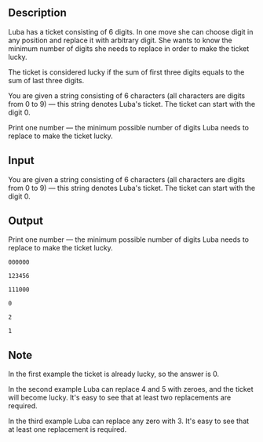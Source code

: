 ## Description

<div><p>Luba has a ticket consisting of <span class="tex-span">6</span> digits. In one move she can choose digit in any position and replace it with arbitrary digit. She wants to know the minimum number of digits she needs to replace in order to make the ticket lucky.</p><p>The ticket is considered lucky if the sum of first three digits equals to the sum of last three digits.</p></div><div class="input-specification"><p>You are given a string consisting of <span class="tex-span">6</span> characters (all characters are digits from <span class="tex-span">0</span> to <span class="tex-span">9</span>) — this string denotes Luba's ticket. The ticket can start with the digit <span class="tex-span">0</span>.</p></div><div class="output-specification"><p>Print one number — the minimum possible number of digits Luba needs to replace to make the ticket lucky.</p></div>

## Input

<p>You are given a string consisting of <span class="tex-span">6</span> characters (all characters are digits from <span class="tex-span">0</span> to <span class="tex-span">9</span>) — this string denotes Luba's ticket. The ticket can start with the digit <span class="tex-span">0</span>.</p>

## Output

<p>Print one number — the minimum possible number of digits Luba needs to replace to make the ticket lucky.</p>





```input1
000000

```




```input2
123456

```




```input3
111000

```




```output1
0

```




```output2
2

```




```output3
1

```



## Note

<p>In the first example the ticket is already lucky, so the answer is <span class="tex-span">0</span>.</p><p>In the second example Luba can replace <span class="tex-span">4</span> and <span class="tex-span">5</span> with zeroes, and the ticket will become lucky. It's easy to see that at least two replacements are required.</p><p>In the third example Luba can replace any zero with <span class="tex-span">3</span>. It's easy to see that at least one replacement is required.</p>
